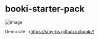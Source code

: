 # booki-starter-pack
![image](https://github.com/smy-bs/booki/assets/54403916/51f32da0-d45e-468c-b560-4efb4227528d)

Demo site : (https://smy-bs.github.io/booki/)
